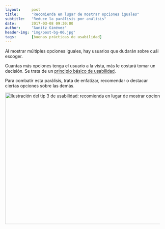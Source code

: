```yaml
---
layout:     post
title:      "Recomienda en lugar de mostrar opciones iguales"
subtitle:   "Reduce la parálisis por análisis"
date:       2017-03-08 09:30:00
author:     "Aunitz Giménez"
header-img: "img/post-bg-06.jpg"
tags:       [buenas prácticas de usabilidad]
---
```


<p>Al mostrar múltiples opciones iguales, hay usuarios que dudarán sobre cuál escoger.</p>

<p>Cuantas más opciones tenga el usuario a la vista, más le costará tomar un decisión. Se trata de un <a href="{{ site.baseurl }}{% post_url 2017-01-18-principios-usabilidad %}">principio básico de usabilidad</a>.</p>

<p>Para combatir esta parálisis, trata de enfatizar, recomendar o destacar ciertas opciones sobre las demás.</p>

<p><img src="{{ site.baseurl }}/img/tip-3-recomienda-una-opcion.png" loading="lazy" alt="Ilustración del tip 3 de usabilidad: recomienda en lugar de mostrar opciones iguales" width="722" height="428"></p>